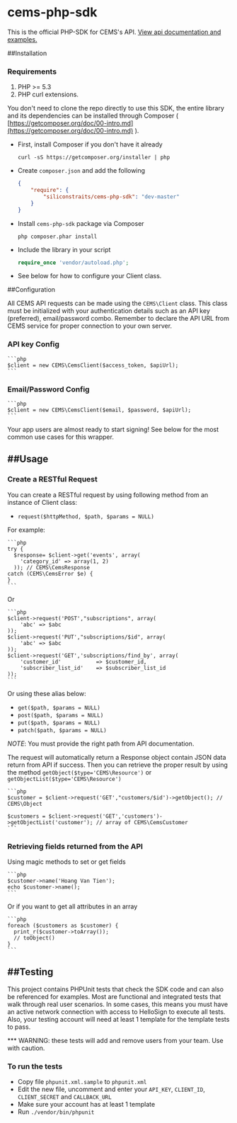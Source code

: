 cems-php-sdk
============
This is the official PHP-SDK for CEMS's API. [View api documentation and examples.](https://docs.cemsadmin.apiary.io)

##Installation

### Requirements

1. PHP >= 5.3
2. PHP curl extensions.

You don't need to clone the repo directly to use this SDK, the entire library and its dependencies can be installed through Composer ( [https://getcomposer.org/doc/00-intro.md](https://getcomposer.org/doc/00-intro.md) ).

- First, install Composer if you don't have it already

   ```shell
   curl -sS https://getcomposer.org/installer | php
   ```

- Create `composer.json` and add the following

   ```json
   {
       "require": {
           "siliconstraits/cems-php-sdk": "dev-master"
       }
   }
   ```

- Install `cems-php-sdk` package via Composer

   ```shell
   php composer.phar install
   ```

- Include the library in your script

   ```php
   require_once 'vendor/autoload.php';
   ```

- See below for how to configure your Client class.

##Configuration

All CEMS API requests can be made using the `CEMS\Client` class. This class must be initialized with your authentication details such as an API key (preferred), email/password combo. Remember to declare the API URL from CEMS service for proper connection to your own server.

### API key Config

    ```php
    $client = new CEMS\CemsClient($access_token, $apiUrl);
    ```

### Email/Password Config

    ```php
    $client = new CEMS\CemsClient($email, $password, $apiUrl);
    ```

Your app users are almost ready to start signing!
See below for the most common use cases for this wrapper.

##Usage
---------------------

### Create a RESTful Request

You can create a RESTful request by using following method from an instance of Client class:

- `request($httpMethod, $path, $params = NULL)`

For example:

    ```php
    try {
      $response= $client->get('events', array(
        'category_id' => array(1, 2)
      )); // CEMS\CemsResponse
    catch (CEMS\CemsError $e) {
    }
    ```

Or

    ```php
    $client->request('POST',"subscriptions", array(
        'abc' => $abc
    ));
    $client->request('PUT',"subscriptions/$id", array(
        'abc' => $abc
    ));
    $client->request('GET','subscriptions/find_by', array(
        'customer_id'			=> $customer_id,
        'subscriber_list_id'	=> $subscriber_list_id
    ));
    ```

Or using these alias below:

- `get($path, $params = NULL)`
- `post($path, $params = NULL)`
- `put($path, $params = NULL)`
- `patch($path, $params = NULL)`

*NOTE*: You must provide the right path from API documentation.

The request will automatically return a Response object contain JSON data return from API if success. Then you can retrieve the proper result by using the method `getObject($type='CEMS\Resource')` or `getObjectList($type='CEMS\Resource')`

    ```php
    $customer = $client->request('GET',"customers/$id')->getObject(); // CEMS\Object

    $customers = $client->request('GET','customers')->getObjectList('customer'); // array of CEMS\CemsCustomer
    ```

### Retrieving fields returned from the API

Using magic methods to set or get fields

    ```php
    $customer->name('Hoang Van Tien');
    echo $customer->name();
    ```

Or if you want to get all attributes in an array

    ```php
    foreach ($customers as $customer) {
      print_r($customer->toArray());
      // toObject()
    }
    ```

##Testing
---------------------

This project contains PHPUnit tests that check the SDK code and can also be referenced for examples. Most are functional and integrated tests that walk through real user scenarios. In some cases, this means you must have an active network connection with access to HelloSign to execute all tests. Also, your testing account will need at least 1 template for the template tests to pass.

*** WARNING: these tests will add and remove users from your team. Use with caution.

### To run the tests

- Copy file `phpunit.xml.sample` to `phpunit.xml`
- Edit the new file, uncomment and enter your `API_KEY`, `CLIENT_ID`, `CLIENT_SECRET` and `CALLBACK_URL`
- Make sure your account has at least 1 template
- Run `./vendor/bin/phpunit`